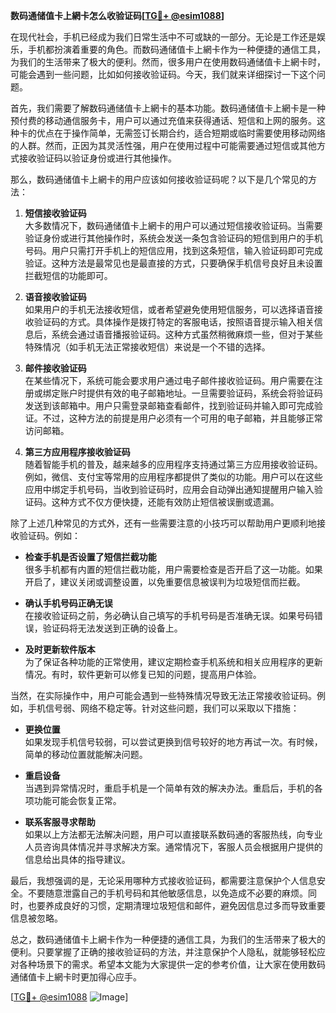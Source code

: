 **数码通储值卡上網卡怎么收验证码[[TG💪+ @esim1088](https://t.me/s/esim1088)]**

在现代社会，手机已经成为我们日常生活中不可或缺的一部分。无论是工作还是娱乐，手机都扮演着重要的角色。而数码通储值卡上網卡作为一种便捷的通信工具，为我们的生活带来了极大的便利。然而，很多用户在使用数码通储值卡上網卡时，可能会遇到一些问题，比如如何接收验证码。今天，我们就来详细探讨一下这个问题。

首先，我们需要了解数码通储值卡上網卡的基本功能。数码通储值卡上網卡是一种预付费的移动通信服务卡，用户可以通过充值来获得通话、短信和上网的服务。这种卡的优点在于操作简单，无需签订长期合约，适合短期或临时需要使用移动网络的人群。然而，正因为其灵活性强，用户在使用过程中可能需要通过短信或其他方式接收验证码以验证身份或进行其他操作。

那么，数码通储值卡上網卡的用户应该如何接收验证码呢？以下是几个常见的方法：

1. **短信接收验证码**  
   大多数情况下，数码通储值卡上網卡的用户可以通过短信接收验证码。当需要验证身份或进行其他操作时，系统会发送一条包含验证码的短信到用户的手机号码。用户只需打开手机上的短信应用，找到这条短信，输入验证码即可完成验证。这种方法是最常见也是最直接的方式，只要确保手机信号良好且未设置拦截短信的功能即可。

2. **语音接收验证码**  
   如果用户的手机无法接收短信，或者希望避免使用短信服务，可以选择语音接收验证码的方式。具体操作是拨打特定的客服电话，按照语音提示输入相关信息后，系统会通过语音播报验证码。这种方式虽然稍微麻烦一些，但对于某些特殊情况（如手机无法正常接收短信）来说是一个不错的选择。

3. **邮件接收验证码**  
   在某些情况下，系统可能会要求用户通过电子邮件接收验证码。用户需要在注册或绑定账户时提供有效的电子邮箱地址。一旦需要验证码，系统会将验证码发送到该邮箱中。用户只需登录邮箱查看邮件，找到验证码并输入即可完成验证。不过，这种方法的前提是用户必须有一个可用的电子邮箱，并且能够正常访问邮箱。

4. **第三方应用程序接收验证码**  
   随着智能手机的普及，越来越多的应用程序支持通过第三方应用接收验证码。例如，微信、支付宝等常用的应用程序都提供了类似的功能。用户可以在这些应用中绑定手机号码，当收到验证码时，应用会自动弹出通知提醒用户输入验证码。这种方式不仅方便快捷，还能有效防止短信被误删或遗漏。

除了上述几种常见的方式外，还有一些需要注意的小技巧可以帮助用户更顺利地接收验证码。例如：

- **检查手机是否设置了短信拦截功能**  
  很多手机都有内置的短信拦截功能，用户需要检查是否开启了这一功能。如果开启了，建议关闭或调整设置，以免重要信息被误判为垃圾短信而拦截。

- **确认手机号码正确无误**  
  在接收验证码之前，务必确认自己填写的手机号码是否准确无误。如果号码错误，验证码将无法发送到正确的设备上。

- **及时更新软件版本**  
  为了保证各种功能的正常使用，建议定期检查手机系统和相关应用程序的更新情况。有时，软件更新可以修复已知的问题，提高用户体验。

当然，在实际操作中，用户可能会遇到一些特殊情况导致无法正常接收验证码。例如，手机信号弱、网络不稳定等。针对这些问题，我们可以采取以下措施：

- **更换位置**  
  如果发现手机信号较弱，可以尝试更换到信号较好的地方再试一次。有时候，简单的移动位置就能解决问题。

- **重启设备**  
  当遇到异常情况时，重启手机是一个简单有效的解决办法。重启后，手机的各项功能可能会恢复正常。

- **联系客服寻求帮助**  
  如果以上方法都无法解决问题，用户可以直接联系数码通的客服热线，向专业人员咨询具体情况并寻求解决方案。通常情况下，客服人员会根据用户提供的信息给出具体的指导建议。

最后，我想强调的是，无论采用哪种方式接收验证码，都需要注意保护个人信息安全。不要随意泄露自己的手机号码和其他敏感信息，以免造成不必要的麻烦。同时，也要养成良好的习惯，定期清理垃圾短信和邮件，避免因信息过多而导致重要信息被忽略。

总之，数码通储值卡上網卡作为一种便捷的通信工具，为我们的生活带来了极大的便利。只要掌握了正确的接收验证码的方法，并注意保护个人隐私，就能够轻松应对各种场景下的需求。希望本文能为大家提供一定的参考价值，让大家在使用数码通储值卡上網卡时更加得心应手。

[[TG💪+ @esim1088](https://t.me/s/esim1088) ![Image](https://i.postimg.cc/4NQfJmqS/Snipaste-2025-05-13-00-14-12.png)]